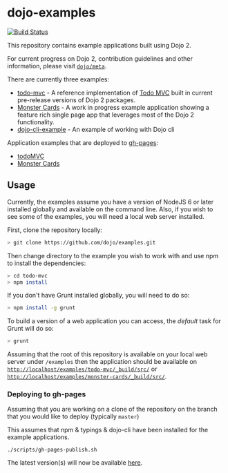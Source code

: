 # dojo-examples

[![Build Status](https://travis-ci.org/dojo/examples.svg?branch=master)](https://travis-ci.org/dojo/examples)

This repository contains example applications built using Dojo 2.

For current progress on Dojo 2, contribution guidelines and other information, please visit [`dojo/meta`](https://github.com/dojo/meta).

There are currently three examples:

- [todo-mvc](./examples/tree/master/todo-mvc) - A reference implementation of [Todo MVC](http://todomvc.com/) built in current pre-release versions of Dojo 2 packages.
- [Monster Cards](./examples/tree/master/monster-cards) - A work in progress example application showing a feature rich single page app that leverages most of the Dojo 2 functionality.
- [dojo-cli-example](./examples/tree/master/dojo-cli-example) - An example of working with Dojo cli

Application examples that are deployed to [gh-pages](https://dojo.github.io/examples):

 - [todoMVC](https://dojo.github.io/examples/todo-mvc)
 - [Monster Cards](https://dojo.github.io/examples/monster-cards)

## Usage

Currently, the examples assume you have a version of NodeJS 6 or later installed globally and available on the command line.  Also, if you wish to see some of the examples, you will need a local web server installed.

First, clone the repository locally:

```sh
> git clone https://github.com/dojo/examples.git
```

Then change directory to the example you wish to work with and use npm to install the dependencies:

```sh
> cd todo-mvc
> npm install
```

If you don't have Grunt installed globally, you will need to do so:

```sh
> npm install -g grunt
```

To build a version of a web application you can access, the *default* task for Grunt will do so:

```sh
> grunt
```

Assuming that the root of this repository is available on your local web server under `/examples` then the
application should be available on [`http://localhost/examples/todo-mvc/_build/src/`](http://localhost/examples/todo-mvc/_build/src/) or [`http://localhost/examples/monster-cards/_build/src/`](http://localhost/examples/monster-cards/_build/src/).

### Deploying to gh-pages

Assuming that you are working on a clone of the repository on the branch that you would like to deploy (typically `master`)

This assumes that npm & typings & dojo-cli have been installed for the example applications.

```shell
./scripts/gh-pages-publish.sh
```

The latest version(s) will now be available [here](https://dojo.github.io/examples).